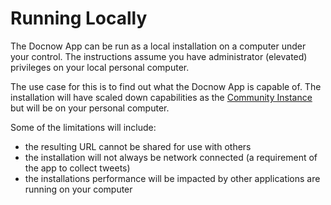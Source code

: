 # Running Locally

The Docnow App can be run as a local installation on a computer under your control. The instructions assume you have administrator (elevated) privileges on your local personal computer. 

The use case for this is to find out what the Docnow App is capable of. The installation will have scaled down capabilities as the [Community Instance](https://community.docnow.io) but will be on your personal computer. 

Some of the limitations will include:

* the resulting URL cannot be shared for use with others
* the installation will not always be network connected (a requirement of the app to collect tweets)
* the installations performance will be impacted by other applications are running on your computer

